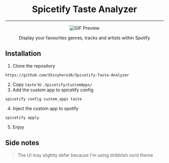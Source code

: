 <h1 align="center">Spicetify Taste Analyzer</h1>

---


<p align="center">
    <img src="preview.gif" alt="GIF Preview" />
</p>


<p align="center">
    Display your favourites genres, tracks and artists within Spotify
</p>

## Installation

1. Clone the repository
```console
https://github.com/Shinyhero36/Spicetify-Taste-Analyzer
```
2. Copy `taste` to `.Spicetify/CustomApps/`
3. Add the custom app to spicetify config
```console
spicetify config custom_apps taste
```
4. Inject the custom app to spotify
```console
spicetify apply
```
5. Enjoy


## Side notes
> The UI may slightly defer because I'm using dribblish nord theme
